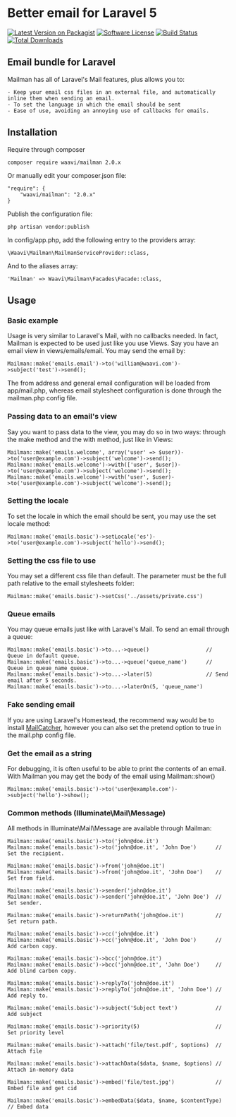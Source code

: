 # Better email for Laravel 5

[![Latest Version on Packagist](https://img.shields.io/packagist/v/waavi/mailman.svg?style=flat-square)](https://packagist.org/packages/waavi/mailman)
[![Software License](https://img.shields.io/badge/license-MIT-brightgreen.svg?style=flat-square)](LICENSE.md)
[![Build Status](https://img.shields.io/travis/Waavi/mailman/master.svg?style=flat-square)](https://travis-ci.org/Waavi/mailman)
[![Total Downloads](https://img.shields.io/packagist/dt/waavi/mailman.svg?style=flat-square)](https://packagist.org/packages/waavi/mailman)

## Email bundle for Laravel

Mailman has all of Laravel's Mail features, plus allows you to:

	- Keep your email css files in an external file, and automatically inline them when sending an email.
	- To set the language in which the email should be sent
	- Ease of use, avoiding an annoying use of callbacks for emails.

## Installation

Require through composer

	composer require waavi/mailman 2.0.x

Or manually edit your composer.json file:

	"require": {
		"waavi/mailman": "2.0.x"
	}

Publish the configuration file:

	php artisan vendor:publish

In config/app.php, add the following entry to the providers array:

	\Waavi\Mailman\MailmanServiceProvider::class,

And to the aliases array:

	'Mailman' => Waavi\Mailman\Facades\Facade::class,

## Usage

### Basic example

Usage is very similar to Laravel's Mail, with no callbacks needed. In fact, Mailman is expected to be used just like you use Views. Say you have an email view in views/emails/email. You may send the email by:

	Mailman::make('emails.email')->to('william@waavi.com')->subject('test')->send();

The from address and general email configuration will be loaded from app/mail.php, whereas email stylesheet configuration is done through the mailman.php config file.

### Passing data to an email's view

Say you want to pass data to the view, you may do so in two ways: through the make method and the with method, just like in Views:

	Mailman::make('emails.welcome', array('user' => $user))->to('user@example.com')->subject('welcome')->send();
	Mailman::make('emails.welcome')->with(['user', $user])->to('user@example.com')->subject('welcome')->send();
	Mailman::make('emails.welcome')->with('user', $user)->to('user@example.com')->subject('welcome')->send();

### Setting the locale

To set the locale in which the email should be sent, you may use the set locale method:

	Mailman::make('emails.basic')->setLocale('es')->to('user@example.com')->subject('hello')->send();

### Setting the css file to use

You may set a different css file than default. The parameter must be the full path relative to the email stylesheets folder:

	Mailman::make('emails.basic')->setCss('../assets/private.css')

### Queue emails

You may queue emails just like with Laravel's Mail. To send an email through a queue:

	Mailman::make('emails.basic')->to...->queue()                  // Queue in default queue.
	Mailman::make('emails.basic')->to...->queue('queue_name')      // Queue in queue_name queue.
	Mailman::make('emails.basic')->to...->later(5)                 // Send email after 5 seconds.
	Mailman::make('emails.basic')->to...->laterOn(5, 'queue_name')

### Fake sending email

If you are using Laravel's Homestead, the recommend way would be to install [MailCatcher](http://blog.bobbyallen.me/2014/10/21/installing-mailcatcher-support-in-laravel-homestead/), however you can also set the pretend option to true in the mail.php config file.

### Get the email as a string

For debugging, it is often useful to be able to print the contents of an email. With Mailman you may get the body of the email using Mailman::show()

	Mailman::make('emails.basic')->to('user@example.com')->subject('hello')->show();

### Common methods (Illuminate\Mail\Message)

All methods in Illuminate\Mail\Message are available through Mailman:

	Mailman::make('emails.basic')->to('john@doe.it')
	Mailman::make('emails.basic')->to('john@doe.it', 'John Doe')      // Set the recipient.

	Mailman::make('emails.basic')->from('john@doe.it')
	Mailman::make('emails.basic')->from('john@doe.it', 'John Doe')    // Set from field.

	Mailman::make('emails.basic')->sender('john@doe.it')
	Mailman::make('emails.basic')->sender('john@doe.it', 'John Doe')  // Set sender.

	Mailman::make('emails.basic')->returnPath('john@doe.it')          // Set return path.

	Mailman::make('emails.basic')->cc('john@doe.it')
	Mailman::make('emails.basic')->cc('john@doe.it', 'John Doe')      // Add carbon copy.

	Mailman::make('emails.basic')->bcc('john@doe.it')
	Mailman::make('emails.basic')->bcc('john@doe.it', 'John Doe')     // Add blind carbon copy.

	Mailman::make('emails.basic')->replyTo('john@doe.it')
	Mailman::make('emails.basic')->replyTo('john@doe.it', 'John Doe') // Add reply to.

	Mailman::make('emails.basic')->subject('Subject text')            // Add subject

	Mailman::make('emails.basic')->priority(5)                        // Set priority level

	Mailman::make('emails.basic')->attach('file/test.pdf', $options)  // Attach file

	Mailman::make('emails.basic')->attachData($data, $name, $options) // Attach in-memory data

	Mailman::make('emails.basic')->embed('file/test.jpg')             // Embed file and get cid

	Mailman::make('emails.basic')->embedData($data, $name, $contentType)  // Embed data
